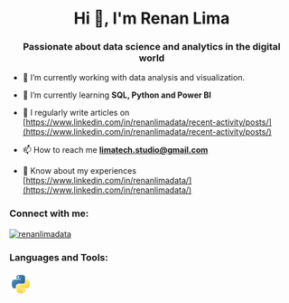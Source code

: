 <h1 align="center">Hi 👋, I'm Renan Lima</h1>
<h3 align="center">Passionate about data science and analytics in the digital world</h3>

- 🔭 I’m currently working with data analysis and visualization.

- 🌱 I’m currently learning  **SQL, Python and Power BI**

- 📝 I regularly write articles on 
[https://www.linkedin.com/in/renanlimadata/recent-activity/posts/](https://www.linkedin.com/in/renanlimadata/recent-activity/posts/)

- 📫 How to reach me **limatech.studio@gmail.com**

- 📄 Know about my experiences [https://www.linkedin.com/in/renanlimadata/](https://www.linkedin.com/in/renanlimadata/)

<h3 align="left">Connect with me:</h3>
<p align="left">
<a
 href="https://linkedin.com/in/renanlimadata" target="blank"><img 
align="center" 
src="https://raw.githubusercontent.com/rahuldkjain/github-profile-readme-generator/master/src/images/icons/Social/linked-in-alt.svg"
 alt="renanlimadata" height="30" width="40" /></a>
</p>

<h3 align="left">Languages and Tools:</h3>
<p
 align="left">
        <a href="https://www.python.org" target="_blank" 
rel="noreferrer">
          <img 
src="https://raw.githubusercontent.com/devicons/devicon/master/icons/python/python-original.svg"
 alt="python" width="40" height="40"/>
        </a>
        </p>


